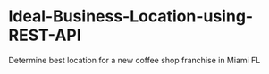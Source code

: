 # Ideal-Business-Location-using-REST-API
Determine best location for a new coffee shop franchise in Miami FL
